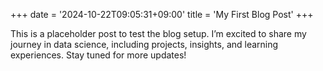 +++
date = '2024-10-22T09:05:31+09:00'
title = 'My First Blog Post'
+++

This is a placeholder post to test the blog setup. I’m excited to share my journey in data science, including projects, insights, and learning experiences. Stay tuned for more updates!
